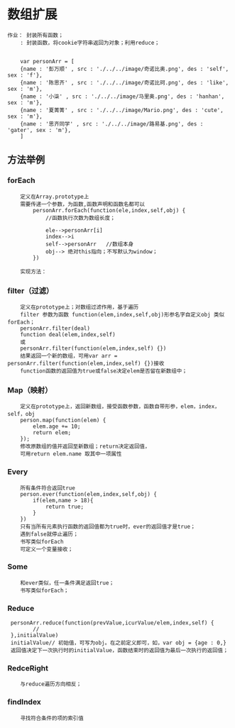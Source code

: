 # 数组扩展
    作业： 封装所有函数；
        : 封装函数，将cookie字符串返回为对象；利用reduce；


        var personArr = [
        {name : '彭万顺' , src : './../../image/奇诺比奥.png', des : 'self', sex : 'f'},
        {name : '陈思齐' , src : './../../image/奇诺比珂.png', des : 'like', sex : 'm'},
        {name : '小柒' , src : './../../image/马里奥.png', des : 'hanhan', sex : 'm'},
        {name : '夏菁菁' , src : './../../image/Mario.png', des : 'cute', sex : 'm'},
        {name : '思齐同学' , src : './../../image/路易基.png', des : 'gater', sex : 'm'},
        ]
## 方法举例

###    forEach
        定义在Array.prototype上
        需要传递一个参数，为函数,函数声明和函数名都可以
            personArr.forEach(function(ele,index,self,obj) {
                //函数执行次数为数组长度；

                ele-->personArr[i]
                index-->i
                self-->personArr   //数组本身
                obj--> 绝对this指向；不写默认为window；
            })

        实现方法：

###    filter（过滤）
        定义在prototype上；对数组过滤作用，基于遍历
        filter 参数为函数 function(elem,index,self,obj)形参名字自定义obj 类似forEach；
        personArr.filter(deal)
        function deal(elem,index,self)
        或
        personArr.filter(function(elem,index,self) {})
        结果返回一个新的数组，可用var arr = personArr.filter(function(elem,index,self) {})接收
        function函数的返回值为true或false决定elem是否留在新数组中；

###    Map（映射）
        定义在prototype上，返回新数组，接受函数参数，函数自带形参，elem，index，self，obj
        person.map(function(elem) {
            elem.age += 10;
            return elem;
        });
        修改原数组的值并返回至新数组；return决定返回值，
        可用return elem.name 取其中一项属性

###    Every
        所有条件符合返回true
        person.ever(function(elem,index,self,obj) {
            if(elem,name > 18){
                return true;
            }
        })
        只有当所有元素执行函数的返回值都为true时，ever的返回值才是true；
        遇到false就停止遍历；
        书写类似forEach
        可定义一个变量接收；

###    Some
        和ever类似，任一条件满足返回true；
        书写类似forEach；

###    Reduce
     personArr.reduce(function(prevValue,icurValue/elem,index,self) {
            //
     },initialValue)
     initialValue// 初始值，可写为obj。在之前定义即可，如，var obj = {age : 0,}
     返回值决定下一次执行时的initialValue，函数结束时的返回值为最后一次执行的返回值；
        
###    RedceRight
        与reduce遍历方向相反；

###    findIndex
        寻找符合条件的项的索引值